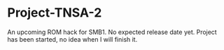 # Project-TNSA-2
An upcoming ROM hack for SMB1. No expected release date yet.
Project has been started, no idea when I will finish it.
